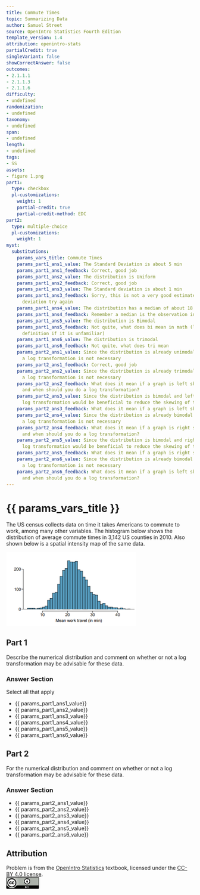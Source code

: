 ```yaml
---
title: Commute Times
topic: Summarizing Data
author: Samuel Street
source: OpenIntro Statistics Fourth Edition
template_version: 1.4
attribution: openintro-stats
partialCredit: true
singleVariant: false
showCorrectAnswer: false
outcomes:
- 2.1.1.1
- 2.1.1.3
- 2.1.1.6
difficulty:
- undefined
randomization:
- undefined
taxonomy:
- undefined
span:
- undefined
length:
- undefined
tags:
- SS
assets:
- figure 1.png
part1:
  type: checkbox
  pl-customizations:
    weight: 1
    partial-credit: true
    partial-credit-method: EDC
part2:
  type: multiple-choice
  pl-customizations:
    weight: 1
myst:
  substitutions:
    params_vars_title: Commute Times
    params_part1_ans1_value: The Standard Deviation is about 5 min
    params_part1_ans1_feedback: Correct, good job
    params_part1_ans2_value: The distribution is Uniform
    params_part1_ans2_feedback: Correct, good job
    params_part1_ans3_value: The Standard deviation is about 1 min
    params_part1_ans3_feedback: Sorry, this is not a very good estimate of the standard
      deviation try again
    params_part1_ans4_value: The distribution has a median of about 18 min
    params_part1_ans4_feedback: Remember a median is the observation in the middle
    params_part1_ans5_value: The distribution is Bimodal
    params_part1_ans5_feedback: Not quite, what does bi mean in math (look up the
      definition if it is unfamiliar)
    params_part1_ans6_value: The distribution is trimodal
    params_part1_ans6_feedback: Not quite, what does tri mean
    params_part2_ans1_value: Since the distribution is already unimodal and symmetric,
      a log transformation is not necessary
    params_part2_ans1_feedback: Correct, good job
    params_part2_ans2_value: Since the distribution is already trimodal and left skewed,
      a log transformation is not necessary
    params_part2_ans2_feedback: What does it mean if a graph is left skewed, trimodal,
      and when should you do a log transformation?
    params_part2_ans3_value: Since the distribution is bimodal and left skewed, a
      log transformation would be beneficial to reduce the skewing of the data
    params_part2_ans3_feedback: What does it mean if a graph is left skewed or bimodal?
    params_part2_ans4_value: Since the distribution is already bimodal and right skewed,
      a log transformation is not necessary
    params_part2_ans4_feedback: What does it mean if a graph is right skewed, bimodal,
      and when should you do a log transformation?
    params_part2_ans5_value: Since the distribution is bimodal and right skewed, a
      log transformation would be beneficial to reduce the skewing of the data
    params_part2_ans5_feedback: What does it mean if a graph is right skewed or bimodal?
    params_part2_ans6_value: Since the distribution is already bimodal and left skewed,
      a log transformation is not necessary
    params_part2_ans6_feedback: What does it mean if a graph is left skewed, bimodal,
      and when should you do a log transformation?
---
```

# {{ params_vars_title }}
The US census collects data on time it takes Americans to commute to work, among many other variables.
The histogram below shows the distribution of average commute times in 3,142 US counties in 2010.
Also shown below is a spatial intensity map of the same data.

<img src= "figure 1.png" width="350">

## Part 1

Describe the numerical distribution and comment on whether or not a log transformation may be advisable for these data.

### Answer Section

Select all that apply

- {{ params_part1_ans1_value}}
- {{ params_part1_ans2_value}}
- {{ params_part1_ans3_value}}
- {{ params_part1_ans4_value}}
- {{ params_part1_ans5_value}}
- {{ params_part1_ans6_value}}

## Part 2

For the numerical distribution and comment on whether or not a log transformation may be advisable for these data.

### Answer Section

- {{ params_part2_ans1_value}}
- {{ params_part2_ans2_value}}
- {{ params_part2_ans3_value}}
- {{ params_part2_ans4_value}}
- {{ params_part2_ans5_value}}
- {{ params_part2_ans6_value}}

## Attribution

Problem is from the [OpenIntro Statistics](https://openintro.org/book/os/) textbook, licensed under the [CC-BY 4.0 license](https://creativecommons.org/licenses/by/4.0/).<br>![Image representing the Creative Commons 4.0 BY license.](https://raw.githubusercontent.com/firasm/bits/master/by.png)